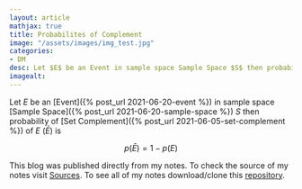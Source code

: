 ```yaml
---
layout: article
mathjax: true
title: Probabilites of Complement
image: "/assets/images/img_test.jpg"
categories:
- DM
desc: Let $E$ be an Event in sample space Sample Space $S$ then probability of Set Complement of $E$ ($\bar{E}$) is 
imagealt: 
---
```


Let $E$ be an [Event]({% post_url 2021-06-20-event %}) in sample space [Sample Space]({% post_url 2021-06-20-sample-space %}) $S$ then probability of [Set Complement]({% post_url 2021-06-05-set-complement %}) of $E$ ($\bar{E}$) is

































































































































































































































































































































































$$p(\bar{E}) = 1 - p(E)$$


































































































































































































































































































































































This blog was published directly from my notes.
To check the source of my notes visit [Sources](sources.html).
To see all of my notes download/clone this [repository](https://github.com/bovem/CS).